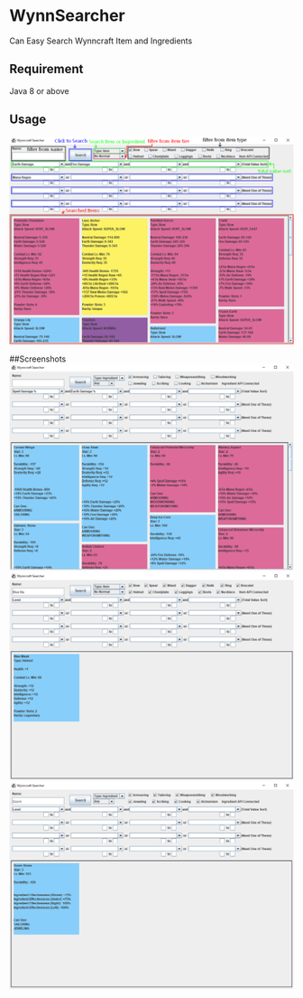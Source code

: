 # WynnSearcher
Can Easy Search Wynncraft Item and Ingredients

## Requirement
Java 8 or above

## Usage
![](readme_pictures/how_to_use.png)

##Screenshots
![](readme_pictures/search_1.png)
![](readme_pictures/search_2.png)
![](readme_pictures/search_3.png)
